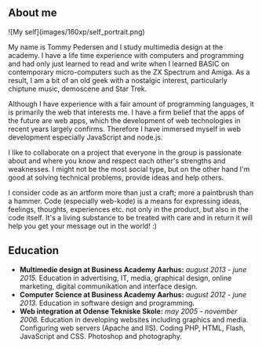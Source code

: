 About me
--------
<aside>
![My self](images/160xp/self_portrait.png)
</aside>

My name is Tommy Pedersen and I study multimedia design at the academy. I have a life time experience with computers and programming and had only just learned to read and write when I learned BASIC on contemporary micro-computers such as the ZX Spectrum and Amiga. As a result, I am a bit of an old geek with a nostalgic interest, particularly chiptune music, demoscene and Star Trek.

Although I have experience with a fair amount of programming languages, it is primarily the web that interests me. I have a firm belief that the apps of the future are web apps, which the development of web technologies in recent years largely confirms. Therefore I have immersed myself in web development especially JavaScript and node.js.

I like to collaborate on a project that everyone in the group is passionate about and where you know and respect each other's strengths and weaknesses. I might not be the most social type, but on the other hand I'm good at solving technical problems, provide ideas and help others.

I consider code as an artform more than just a craft; more a paintbrush than a hammer. Code (especially web-kode) is a means for expressing ideas, feelings, thoughts, experiences etc. not only in the product, but also in the code itself. It's a living substance to be treated with care and in return it will help you get your message out in the world! :)

Education
---------
 - **Multimedie design at Business Academy Aarhus:** _august 2013 - june 2015._ Education in advertising, IT, media, graphical design, online marketing, digital communikation and interface design.
 - **Computer Science at Business Academy Aarhus:** _august 2012 - june 2013._ Education in software design and programming.
 - **Web integration at Odense Tekniske Skole:** _may 2005 - november 2006._ Education in developing websites including graphics and media. Configuring web servers (Apache and IIS). Coding PHP, HTML, Flash, JavaScript and CSS. Photoshop and photography.
